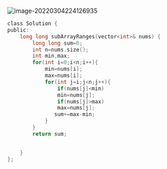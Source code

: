 ![image-20220304224126935](C:\Users\24\AppData\Roaming\Typora\typora-user-images\image-20220304224126935.png)

```c
class Solution {
public:
    long long subArrayRanges(vector<int>& nums) {
        long long sum=0;
        int n=nums.size();
        int min,max;
        for(int i=0;i<n;i++){
            min=nums[i];
            max=nums[i];
            for(int j=i;j<n;j++){
                if(nums[j]<min)
                min=nums[j];
                if(nums[j]>max)
                max=nums[j];
               sum+=max-min;
            }
        }
        return sum;


    }
};


```

